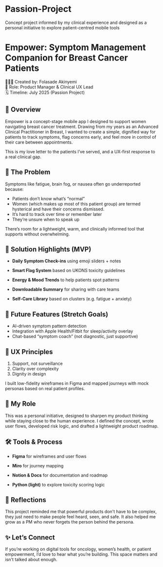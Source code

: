 # Passion-Project
Concept project informed by my clinical experience and designed as a personal initiative to explore patient-centred mobile tools
# Empower: Symptom Management Companion for Breast Cancer Patients

👩🏽‍⚕️ Created by: Folasade Akinyemi  
🎯 Role: Product Manager & Clinical UX Lead  
🗓️ Timeline: July 2025 (Passion Project)



## 🌸 Overview

Empower is a concept-stage mobile app I designed to support women navigating breast cancer treatment. Drawing from my years as an Advanced Clinical Practitioner in Breast, I wanted to create a simple, dignified way for patients to track symptoms, flag concerns early, and feel more in control of their care between appointments.

This is my love letter to the patients I’ve served, and a UX-first response to a real clinical gap.



## 🤒 The Problem

Symptoms like fatigue, brain fog, or nausea often go underreported because:
 * Patients don’t know what’s “normal”
 * Women (which makes up most of this patient group) are termed hysterical and have their concerns dismissed.
 * It’s hard to track over time or remember later
 * They’re unsure when to speak up

There’s room for a lightweight, warm, and clinically informed tool that supports without overwhelming.



## 📱 Solution Highlights (MVP)

- **Daily Symptom Check-ins** using emoji sliders + notes
  
- **Smart Flag System** based on UKONS toxicity guidelines
  
- **Energy & Mood Trends** to help patients spot patterns
  
- **Downloadable Summary** for sharing with care teams
  
- **Self-Care Library** based on clusters (e.g. fatigue + anxiety)


## 🌱 Future Features (Stretch Goals)
- AI-driven symptom pattern detection
- Integration with Apple Health/Fitbit for sleep/activity overlay
- Chat-based “symptom coach” (not diagnostic, just supportive)


## 🎨 UX Principles
1. Support, not surveillance  
2. Clarity over complexity  
3. Dignity in design

I built low-fidelity wireframes in Figma and mapped journeys with mock personas based on real patient profiles.


## 💼 My Role

This was a personal initiative, designed to sharpen my product thinking while staying close to the human experience. I defined the concept, wrote user flows, developed risk logic, and drafted a lightweight product roadmap.



## 🛠 Tools & Process
- **Figma** for wireframes and user flows
  
- **Miro** for journey mapping
  
- **Notion & Docs** for documentation and roadmap
  
- **Python (light)** to explore toxicity scoring logic



## 💬 Reflections

This project reminded me that powerful products don't have to be complex, they just need to make people feel heard, seen, and safe. It also helped me grow as a PM who never forgets the person behind the persona.



## ✨ Let’s Connect

If you’re working on digital tools for oncology, women’s health, or patient empowerment, I’d love to hear what you’re building. This space matters and isn't talked about enough.
